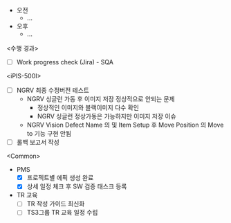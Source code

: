 - 오전
	- ...
- 오후
	- ...

<수행 경과>
- [ ] Work progress check (Jira) - SQA

\<iPIS-500I>
- [ ] NGRV 최종 수정버전 테스트
	- NGRV 싱글런 가동 후 이미지 저장 정상적으로 안되는 문제
		- 정상적인 이미지와 블랙이미지 다수 확인
		- NGRV 싱글런 정상가동은 가능하지만 이미지 저장 이슈
	- NGRV Vision Defect Name 의 및 Item Setup 후 Move Position 의 Move to 기능 구현 안됨
- [ ] 롤백 보고서 작성

\<Common>
- PMS
	- [x] 프로젝트별 에픽 생성 완료
	- [x] 상세 일정 체크 후 SW 검증 태스크 등록
- TR 교육
	- [ ] TR 작성 가이드 최신화
	- [ ] TS3그룹 TR 교육 일정 수립 
